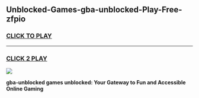 
## Unblocked-Games-gba-unblocked-Play-Free-zfpio
<h3>
<a href="https://premium76.site?title=gba-unblocked&ref=23A">CLICK TO PLAY</a></h3>
<hr>

<h3>
<a href="https://premium76.site?title=gba-unblocked&ref=23A">CLICK 2 PLAY</a>
  
</h3>

<a href="https://premium76.site?title=gba-unblocked&ref=23A"><img src="https://clearcache.store/games.png"></a>


**gba-unblocked games unblocked: Your Gateway to Fun and Accessible Online Gaming**
